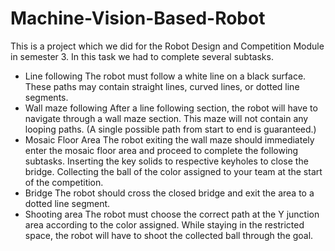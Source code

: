 # Machine-Vision-Based-Robot
This is a project which we did for the Robot Design and Competition Module in semester 3. 
In this task we had to complete several subtasks.

* Line following
    The robot must follow a white line on a black surface. These paths may contain straight lines, curved lines, or dotted line segments.
* Wall maze following
    After a line following section, the robot will have to navigate through a wall maze section. This maze will not contain any looping paths. (A single possible path from start to end is guaranteed.)
* Mosaic Floor Area
    The robot exiting the wall maze should immediately enter the mosaic floor area and proceed to complete the following subtasks. Inserting the key solids to respective keyholes to close the bridge. Collecting the ball of the color assigned to your team at the start of the competition.
* Bridge 
    The robot should cross the closed bridge and exit the area to a dotted line segment.
* Shooting area
    The robot must choose the correct path at the Y junction area according to the color assigned. While staying in the restricted space, the robot will have to shoot the collected ball through the goal.
